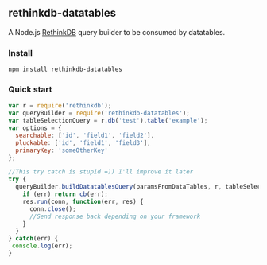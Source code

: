 rethinkdb-datatables
--------------------

A Node.js <a href="https://www.rethinkdb.com/">RethinkDB</a> query builder to be consumed by <a hrf="https://datatables.net/">datatables</a>.

### Install

```
npm install rethinkdb-datatables
```

### Quick start

```js
var r = require('rethinkdb');
var queryBuilder = require('rethinkdb-datatables');
var tableSelectionQuery = r.db('test').table('example');
var options = {
  searchable: ['id', 'field1', 'field2'],
  pluckable: ['id', 'field1', 'field3'],
  primaryKey: 'someOtherKey'
};

//This try catch is stupid =)) I'll improve it later
try {
  queryBuilder.buildDatatablesQuery(paramsFromDataTables, r, tableSelectionQuery, options, function(err, res) {
    if (err) return cb(err);
    res.run(conn, function(err, res) {
      conn.close();
      //Send response back depending on your framework
    }
  }
} catch(err) {
 console.log(err);
}
```

